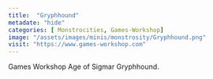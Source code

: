 ```yaml
---
title:  "Gryphhound"
metadate: "hide"
categories: [ Monstrocities, Games-Workshop]
image: "/assets/images/minis/monstrosity/Gryphhound.png"
visit: "https://www.games-workshop.com"
---
```

Games Workshop Age of Sigmar Gryphhound.